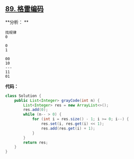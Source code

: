 ## [89. 格雷编码](https://leetcode-cn.com/problems/gray-code/)

**分析：	**

```
找规律
0

0
1

00
10
---
11
01
```

**代码：**

```java
class Solution {
    public List<Integer> grayCode(int n) {
        List<Integer> res = new ArrayList<>();
        res.add(0);
        while (n-- > 0) {
            for (int i = res.size() - 1; i >= 0; i--) {
                res.set(i, res.get(i) << 1);
                res.add(res.get(i) + 1);
            }
        }
        return res;
    }
}
```


